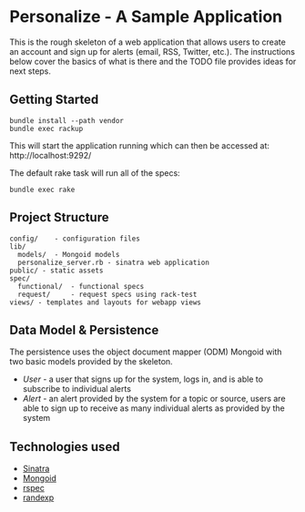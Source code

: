 # Personalize - A Sample Application

This is the rough skeleton of a web application that allows users to
create an account and sign up for alerts (email, RSS, Twitter, etc.).
The instructions below cover the basics of what is there and the TODO
file provides ideas for next steps.

## Getting Started

    bundle install --path vendor
    bundle exec rackup

This will start the application running which can then be accessed at: http://localhost:9292/

The default rake task will run all of the specs:

    bundle exec rake

## Project Structure

    config/    - configuration files
    lib/
      models/  - Mongoid models
      personalize_server.rb - sinatra web application
    public/ - static assets
    spec/
      functional/  - functional specs
      request/     - request specs using rack-test
    views/ - templates and layouts for webapp views

## Data Model & Persistence

The persistence uses the object document mapper (ODM) Mongoid with two
basic models provided by the skeleton.

* *User* - a user that signs up for the system, logs in, and is able to
subscribe to individual alerts
* *Alert* - an alert provided by the system for a topic or source, users
are able to sign up to receive as many individual alerts as provided by
the system

## Technologies used
* [Sinatra](http://sinatrarb.com/)
* [Mongoid](http://mongoid.org/)
* [rspec](https://www.relishapp.com/rspec)
* [randexp](https://github.com/benburkert/randexp)
